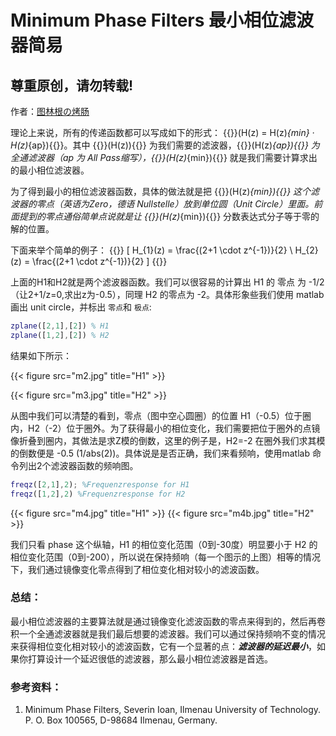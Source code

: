 # Minimum Phase Filters 最小相位滤波器简易

## 尊重原创，请勿转载! 
作者：[图林根の烤肠](http://thueringerbratwurst.com)

理论上来说，所有的传递函数都可以写成如下的形式：
{{<raw>}}\(H(z) = H(z)_{min} · H(z)_{ap}\){{</raw>}}。其中 {{<raw>}}\(H(z)\){{</raw>}}  为我们需要的滤波器，{{<raw>}}\(H(z)_{ap}\){{</raw>}} 为全通滤波器（ap 为 All Pass缩写），{{<raw>}}\(H(z)_{min}\){{</raw>}} 就是我们需要计算求出的最小相位滤波器。

为了得到最小的相位滤波器函数，具体的做法就是把 {{<raw>}}\(H(z)_{min}\){{</raw>}} 这个滤波器的零点（英语为Zero，德语 Nullstelle）放到单位圆（Unit Circle）里面。前面提到的零点通俗简单点说就是让 {{<raw>}}\(H(z)_{min}\){{</raw>}} 分数表达式分子等于零的解的位置。

下面来举个简单的例子：
{{<raw>}}
\[ 
    H_{1}(z) = \frac{(2+1 \cdot z^{-1})}{2} \\
    H_{2}(z) = \frac{(2+1 \cdot z^{-1})}{2}
\]
{{</raw>}}

上面的H1和H2就是两个滤波器函数。我们可以很容易的计算出 H1 的 零点 为 -1/2（让2+1/z=0,求出z为-0.5），同理 H2 的零点为 -2。具体形象些我们使用 matlab 画出 unit circle，并标出 `零点`和 `极点`:
```matlab
zplane([2,1],[2]) % H1
zplane([1,2],[2]) % H2
```
结果如下所示：

{{< figure src="m2.jpg" title="H1" >}}

{{< figure src="m3.jpg" title="H2" >}}

从图中我们可以清楚的看到，零点（图中空心圆圈）的位置 H1（-0.5）位于圈内，H2（-2）位于圈外。为了获得最小的相位变化，我们需要把位于圈外的点镜像折叠到圈内，其做法是求Z模的倒数，这里的例子是，H2=-2 在圈外我们求其模的倒数便是 -0.5 (1/abs(2))。具体说是是否正确，我们来看频响，使用matlab 命令列出2个滤波器函数的频响图。

```matlab
freqz([2,1],2); %Frequenzresponse for H1
freqz([1,2],2) %Frequenzresponse for H2
```

{{< figure src="m4.jpg" title="H1" >}}
{{< figure src="m4b.jpg" title="H2" >}}

我们只看 phase 这个纵轴，H1 的相位变化范围（0到-30度）明显要小于 H2 的相位变化范围（0到-200），所以说在保持频响（每一个图示的上图）相等的情况下，我们通过镜像变化零点得到了相位变化相对较小的滤波函数。

### 总结：
最小相位滤波器的主要算法就是通过镜像变化滤波函数的零点来得到的，然后再卷积一个全通滤波器就是我们最后想要的滤波器。我们可以通过保持频响不变的情况来获得相位变化相对较小的滤波函数，它有一个显著的点：***滤波器的延迟最小***，如果你打算设计一个延迟很低的滤波器，那么最小相位滤波器是首选。

### 参考资料：
1. Minimum Phase Filters, Severin Ioan, Ilmenau University of  Technology. P. O. Box 100565, D-98684 Ilmenau, Germany. 
